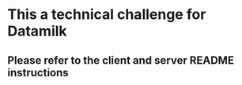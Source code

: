# This a technical challenge for Datamilk

## Please refer to the client and server README instructions
